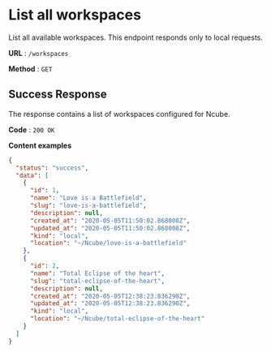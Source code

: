 # List all workspaces

List all available workspaces. This endpoint responds only to local requests.

**URL** : `/workspaces`

**Method** : `GET`

## Success Response

The response contains a list of workspaces configured for Ncube.

**Code** : `200 OK`

**Content examples**

```json
{
  "status": "success",
  "data": [
    {
      "id": 1,
      "name": "Love is a Battlefield",
      "slug": "love-is-a-battlefield",
      "description": null,
      "created_at": "2020-05-05T11:50:02.868008Z",
      "updated_at": "2020-05-05T11:50:02.868008Z",
      "kind": "local",
      "location": "~/Ncube/love-is-a-battlefield"
    },
    {
      "id": 2,
      "name": "Total Eclipse of the heart",
      "slug": "total-eclipse-of-the-heart",
      "description": null,
      "created_at": "2020-05-05T12:38:23.836290Z",
      "updated_at": "2020-05-05T12:38:23.836290Z",
      "kind": "local",
      "location": "~/Ncube/total-eclipse-of-the-heart"
    }
  ]
}
```
